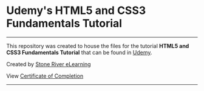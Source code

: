 # Udemy's HTML5 and CSS3 Fundamentals Tutorial

---
This repository was created to house the files for the tutorial __HTML5 and CSS3 Fundamentals Tutorial__ that can be found in [Udemy](https://www.udemy.com/course/html5-fundamentals-for-beginners/).

Created by [Stone River eLearning](https://www.udemy.com/user/marktrego/)

View [Certificate of Completion](https://www.udemy.com/certificate/UC-Q1089IKU/)

---
